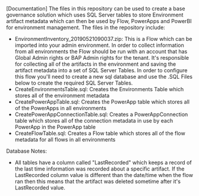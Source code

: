 [Documentation]
The files in this repository can be used to create a base governance solution which uses SQL Server tables to store Environment artifact metadata which can then be used by Flow, PowerApps and PowerBI for environment management.  The files in the repository include:
  - EnvironmentInventory_20190521090037.zip:  This is a Flow which can be imported into your admin environment. In order to collect information from all environments the Flow should be run with an account that has Global Admin rights or BAP Admin rights for the tenant. It's responsible for collecting all of the artifacts in the environment and saving the artifact metadata into a set of SQL Server Tables.  In order to configure this flow you'll need to create a new sql database and use the .SQL Files below to create the required SQL Server Tables.
  - CreateEnvironmentsTable.sql:  Creates the Environments Table which stores all of the environment metadata
  - CreatePowerAppTable.sql: Creates the PowerApp table which stores all of the PowerApps in all environments
  - CreatePowerAppConnectionTable.sql: Creates a PowerAppConnection table which stores all of the connection metadata in use by each PowerApp in the PowerApp table
  - CreateFlowTable.sql: Creates a Flow table which stores all of the flow metadata for all flows in all environments
  
Database Notes:
  - All tables have a column called "LastRecorded" which keeps a record of the last time information was recorded about a specific artifact.  If the LastRecorded column value is different than the date/time when the flow ran then this means that the artifact was deleted sometime after it's LastRecorded value.
  
